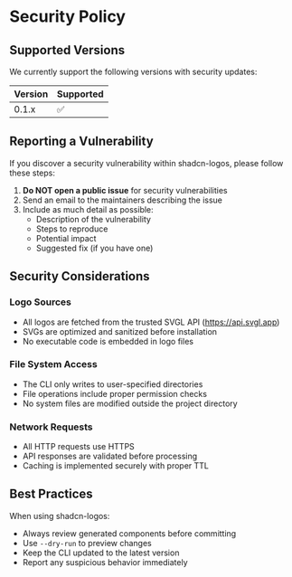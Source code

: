 # Security Policy

## Supported Versions

We currently support the following versions with security updates:

| Version | Supported          |
| ------- | ------------------ |
| 0.1.x   | :white_check_mark: |

## Reporting a Vulnerability

If you discover a security vulnerability within shadcn-logos, please follow these steps:

1. **Do NOT open a public issue** for security vulnerabilities
2. Send an email to the maintainers describing the issue
3. Include as much detail as possible:
   - Description of the vulnerability
   - Steps to reproduce
   - Potential impact
   - Suggested fix (if you have one)

## Security Considerations

### Logo Sources
- All logos are fetched from the trusted SVGL API (https://api.svgl.app)
- SVGs are optimized and sanitized before installation
- No executable code is embedded in logo files

### File System Access
- The CLI only writes to user-specified directories
- File operations include proper permission checks
- No system files are modified outside the project directory

### Network Requests
- All HTTP requests use HTTPS
- API responses are validated before processing
- Caching is implemented securely with proper TTL

## Best Practices

When using shadcn-logos:
- Always review generated components before committing
- Use `--dry-run` to preview changes
- Keep the CLI updated to the latest version
- Report any suspicious behavior immediately